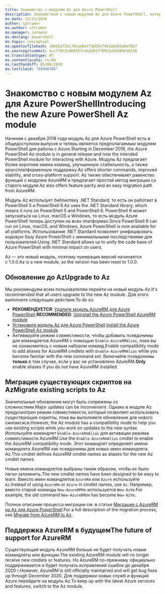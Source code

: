```yaml
---
title: Знакомство с модулем Az для Azure PowerShell
description: Знакомством с новым модулем Az для Azure PowerShell, который заменяет модуль AzureRM.
ms.date: 12/13/2018
author: sptramer
ms.author: sttramer
ms.manager: carmonm
ms.devlang: powershell
ms.topic: conceptual
ms.openlocfilehash: 10665a72bc7dcae8ecf36b5ef4e2ab285a0e78b7
ms.sourcegitcommit: accff0c2cd6035fcda2d917f6051a5b509eb6255
ms.translationtype: HT
ms.contentlocale: ru-RU
ms.lasthandoff: 05/06/2019
ms.locfileid: "65048705"
---
```

# <a name="introducing-the-new-azure-powershell-az-module"></a><span data-ttu-id="1cde4-103">Знакомство с новым модулем Az для Azure PowerShell</span><span class="sxs-lookup"><span data-stu-id="1cde4-103">Introducing the new Azure PowerShell Az module</span></span>

<span data-ttu-id="1cde4-104">Начиная с декабря 2018 года модуль Az для Azure PowerShell есть в общедоступном выпуске и теперь является предполагаемым модулем PowerShell для работы с Azure.</span><span class="sxs-lookup"><span data-stu-id="1cde4-104">Starting in December 2018, the Azure PowerShell Az module is in general release and now the intended PowerShell module for interacting with Azure.</span></span> <span data-ttu-id="1cde4-105">Модуль Az предлагает более короткие имена команд, улучшенную стабильность, а также кроссплатформенную поддержку.</span><span class="sxs-lookup"><span data-stu-id="1cde4-105">Az offers shorter commands, improved stability, and cross-platform support.</span></span> <span data-ttu-id="1cde4-106">Az также обеспечивает равенство функций с модулем AzureRM и предлагает простой метод миграции со старого модуля.</span><span class="sxs-lookup"><span data-stu-id="1cde4-106">Az also offers feature parity and an easy migration path from AzureRM.</span></span>

<span data-ttu-id="1cde4-107">Модуль Az использует библиотеку .NET Standard, то есть он работает в PowerShell 5 и PowerShell 6.</span><span class="sxs-lookup"><span data-stu-id="1cde4-107">Az uses the .NET Standard library, which means it runs on PowerShell 5 and PowerShell 6.</span></span>
<span data-ttu-id="1cde4-108">PowerShell 6 может запускаться на Linux, macOS и Windows, то есть модуль Azure PowerShell теперь доступен на всех платформах.</span><span class="sxs-lookup"><span data-stu-id="1cde4-108">Since PowerShell 6 can run on Linux, macOS, and Windows, Azure PowerShell is now available for all platforms.</span></span>
<span data-ttu-id="1cde4-109">Использование .NET Standard позволяет унифицировать кодовую базу Azure PowerShell с минимальными последствиями для пользователей.</span><span class="sxs-lookup"><span data-stu-id="1cde4-109">Using .NET Standard allows us to unify the code base of Azure PowerShell with minimal impact on users.</span></span>

<span data-ttu-id="1cde4-110">Az — это новый модуль, поэтому нумерация версий начинается с 1.0.0.</span><span class="sxs-lookup"><span data-stu-id="1cde4-110">Az is a new module, so the version has been reset to 1.0.0.</span></span>

## <a name="upgrade-to-az"></a><span data-ttu-id="1cde4-111">Обновление до Az</span><span class="sxs-lookup"><span data-stu-id="1cde4-111">Upgrade to Az</span></span>

<span data-ttu-id="1cde4-112">Мы рекомендуем всем пользователям перейти на новый модуль Az.</span><span class="sxs-lookup"><span data-stu-id="1cde4-112">It's recommended that all users upgrade to the new Az module.</span></span> <span data-ttu-id="1cde4-113">Для этого выполните следующие действия:</span><span class="sxs-lookup"><span data-stu-id="1cde4-113">To do so:</span></span>

* <span data-ttu-id="1cde4-114">__РЕКОМЕНДУЕТСЯ__: [Удалите модуль AzureRM для Azure PowerShell](/powershell/azure/uninstall-az-ps#uninstall-the-azurerm-module).</span><span class="sxs-lookup"><span data-stu-id="1cde4-114">__RECOMMENDED__: [Uninstall the Azure PowerShell AzureRM module](/powershell/azure/uninstall-az-ps#uninstall-the-azurerm-module)</span></span>
* <span data-ttu-id="1cde4-115">[Установите модуль Az для Azure PowerShell](/powershell/azure/install-az-ps).</span><span class="sxs-lookup"><span data-stu-id="1cde4-115">[Install the Azure PowerShell Az module](/powershell/azure/install-az-ps)</span></span>
* <span data-ttu-id="1cde4-116">Активируйте режим совместимости, чтобы добавить псевдонимы для командлетов AzureRM с помощью `Enable-AzureRMAlias`, пока вы не ознакомитесь с новым набором команд.</span><span class="sxs-lookup"><span data-stu-id="1cde4-116">Enable compatibility mode to add aliases for AzureRM cmdlets with `Enable-AzureRMAlias` while you become familiar with the new command set.</span></span> <span data-ttu-id="1cde4-117">Включайте псевдонимы __только__ в том случае, если у вас не установлено AzureRM.</span><span class="sxs-lookup"><span data-stu-id="1cde4-117">__Only__ enable aliases if you do not have AzureRM installed.</span></span>

## <a name="migrate-existing-scripts-to-az"></a><span data-ttu-id="1cde4-118">Миграция существующих скриптов на Az</span><span class="sxs-lookup"><span data-stu-id="1cde4-118">Migrate existing scripts to Az</span></span>

<span data-ttu-id="1cde4-119">Значительные обновления могут быть сопряжены со сложностями.</span><span class="sxs-lookup"><span data-stu-id="1cde4-119">Major updates can be inconvenient.</span></span> <span data-ttu-id="1cde4-120">Однако в модуле Az предусмотрен режим совместимости, который позволяет использовать существующие скрипты, пока вы выполняете обновление для нового синтаксиса.</span><span class="sxs-lookup"><span data-stu-id="1cde4-120">However, the Az module has a compatibility mode to help you use existing scripts while you work on updates to the new syntax.</span></span> <span data-ttu-id="1cde4-121">Используйте командлет `Enable-AzureRmAlias` для активации режима совместимости AzureRM.</span><span class="sxs-lookup"><span data-stu-id="1cde4-121">Use the `Enable-AzureRmAlias` cmdlet to enable the AzureRM compatibility mode.</span></span> <span data-ttu-id="1cde4-122">Этот командлет определяет имена командлета AzureRM как псевдонимы для новых имен командлета Az.</span><span class="sxs-lookup"><span data-stu-id="1cde4-122">This cmdlet defines AzureRM cmdlet names as aliases for the new Az cmdlet names.</span></span>

<span data-ttu-id="1cde4-123">Новые имена командлетов выбраны таким образом, чтобы их было легко запомнить.</span><span class="sxs-lookup"><span data-stu-id="1cde4-123">The new cmdlet names have been designed to be easy to learn.</span></span> <span data-ttu-id="1cde4-124">Вместо имен командлетов `AzureRm` или `Azure` используйте `Az`.</span><span class="sxs-lookup"><span data-stu-id="1cde4-124">Instead of using `AzureRm` or `Azure` in cmdlet names, use `Az`.</span></span> <span data-ttu-id="1cde4-125">Например, вместо старой команды `New-AzureRMVm` используется `New-AzVm`.</span><span class="sxs-lookup"><span data-stu-id="1cde4-125">For example, the old command `New-AzureRMVm` has become `New-AzVm`.</span></span>

<span data-ttu-id="1cde4-126">Полное описание процесса миграции см. в статье [Миграция с AzureRM на Az для Azure PowerShell](migrate-from-azurerm-to-az.md).</span><span class="sxs-lookup"><span data-stu-id="1cde4-126">For a full description of the migration process, see [Migrate from AzureRM to Az](migrate-from-azurerm-to-az.md).</span></span>

## <a name="the-future-of-support-for-azurerm"></a><span data-ttu-id="1cde4-127">Поддержка AzureRM в будущем</span><span class="sxs-lookup"><span data-stu-id="1cde4-127">The future of support for AzureRM</span></span>

<span data-ttu-id="1cde4-128">Существующий модуль AzureRM больше не будет получать новые командлеты или функции.</span><span class="sxs-lookup"><span data-stu-id="1cde4-128">The existing AzureRM module will no longer receive new cmdlets or features.</span></span> <span data-ttu-id="1cde4-129">Но AzureRM по-прежнему официально поддерживается и будет получать исправления ошибок до декабря 2020 г.</span><span class="sxs-lookup"><span data-stu-id="1cde4-129">However, AzureRM is still officially maintained and will get bug fixes up through December 2020.</span></span> <span data-ttu-id="1cde4-130">Для поддержки новых служб и функций Azure перейдите на модуль Az.</span><span class="sxs-lookup"><span data-stu-id="1cde4-130">To keep up with the latest Azure services and features, switch to the Az module.</span></span>
